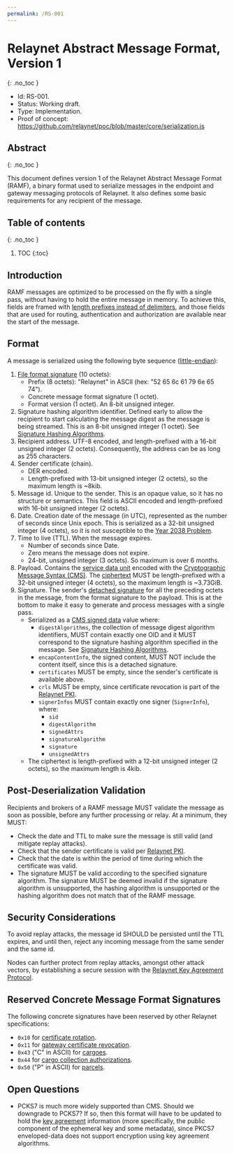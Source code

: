 ```yaml
---
permalink: /RS-001
---
```

# Relaynet Abstract Message Format, Version 1
{: .no_toc }

- Id: RS-001.
- Status: Working draft.
- Type: Implementation.
- Proof of concept: https://github.com/relaynet/poc/blob/master/core/serialization.js

## Abstract
{: .no_toc }

This document defines version 1 of the Relaynet Abstract Message Format (RAMF), a binary format used to serialize messages in the endpoint and gateway messaging protocols of Relaynet. It also defines some basic requirements for any recipient of the message.

## Table of contents
{: .no_toc }

1. TOC
{:toc}

## Introduction

RAMF messages are optimized to be processed on the fly with a single pass, without having to hold the entire message in memory. To achieve this, fields are framed with [length prefixes instead of delimiters](https://blog.stephencleary.com/2009/04/message-framing.html), and those fields that are used for routing, authentication and authorization are available near the start of the message.

## Format

A message is serialized using the following byte sequence ([little-endian](https://en.wikipedia.org/wiki/Endianness)):

1. [File format signature](https://en.wikipedia.org/wiki/List_of_file_signatures) (10 octets):
   - Prefix (8 octets): "Relaynet" in ASCII (hex: "52 65 6c 61 79 6e 65 74").
   - Concrete message format signature (1 octet).
   - Format version (1 octet). An 8-bit unsigned integer.
1. Signature hashing algorithm identifier. Defined early to allow the recipient to start calculating the message digest as the message is being streamed. This is an 8-bit unsigned integer (1 octet). See [Signature Hashing Algorithms](#signature-hashing-algorithms).
1. Recipient address. UTF-8 encoded, and length-prefixed with a 16-bit unsigned integer (2 octets). Consequently, the address can be as long as 255 characters.
1. Sender certificate (chain).
   - DER encoded.
   - Length-prefixed with 13-bit unsigned integer (2 octets), so the maximum length is ~8kib.
1. Message id. Unique to the sender. This is an opaque value, so it has no structure or semantics. This field is ASCII encoded and length-prefixed with 16-bit unsigned integer (2 octets).
1. Date. Creation date of the message (in UTC), represented as the number of seconds since Unix epoch. This is serialized as a 32-bit unsigned integer (4 octets), so it is not susceptible to the [Year 2038 Problem](https://en.wikipedia.org/wiki/Year_2038_problem).
1. Time to live (TTL). When the message expires.
   - Number of seconds since Date.
   - Zero means the message does not expire.
   - 24-bit, unsigned integer (3 octets). So maximum is over 6 months.
1. Payload. Contains the [service data unit](https://en.wikipedia.org/wiki/Service_data_unit) encoded with the [Cryptographic Message Syntax (CMS)](https://tools.ietf.org/html/rfc5652). The [ciphertext](https://en.wikipedia.org/wiki/Ciphertext) MUST be length-prefixed with a 32-bit unsigned integer (4 octets), so the maximum length is ~3.73GiB.
1. Signature. The sender's [detached signature](https://en.wikipedia.org/wiki/Detached_signature) for all the preceding octets in the message, from the format signature to the payload. This is at the bottom to make it easy to generate and process messages with a single pass.
   - Serialized as a [CMS signed data](https://tools.ietf.org/html/rfc5652#section-5) value where:
     - `digestAlgorithms`, the collection of message digest algorithm identifiers, MUST contain exactly one OID and it MUST correspond to the signature hashing algorithm specified in the message. See [Signature Hashing Algorithms](#signature-hashing-algorithms).
     - `encapContentInfo`, the signed content, MUST NOT include the content itself, since this is a detached signature.
     - `certificates` MUST be empty, since the sender's certificate is available above.
     - `crls` MUST be empty, since certificate revocation is part of the [Relaynet PKI](rs002-pki.md).
     - `signerInfos` MUST contain exactly one signer (`SignerInfo`), where:
       - `sid`
       - `digestAlgorithm`
       - `signedAttrs`
       - `signatureAlgorithm`
       - `signature`
       - `unsignedAttrs`
   - The ciphertext is length-prefixed with a 12-bit unsigned integer (2 octets), so the maximum length is 4kib.

## Post-Deserialization Validation

Recipients and brokers of a RAMF message MUST validate the message as soon as possible, before any further processing or relay. At a minimum, they MUST:

- Check the date and TTL to make sure the message is still valid (and mitigate replay attacks).
- Check that the sender certificate is valid per [Relaynet PKI](rs002-pki.md).
- Check that the date is within the period of time during which the certificate was valid.
- The signature MUST be valid according to the specified signature algorithm. The signature MUST be deemed invalid if the signature algorithm is unsupported, the hashing algorithm is unsupported or the hashing algorithm does not match that of the RAMF message.

## Security Considerations

To avoid replay attacks, the message id SHOULD be persisted until the TTL expires, and until then, reject any incoming message from the same sender and the same id.

Nodes can further protect from replay attacks, amongst other attack vectors, by establishing a secure session with the [Relaynet Key Agreement Protocol](rs003-key-agreement.md). 

## Reserved Concrete Message Format Signatures

The following concrete signatures have been reserved by other Relaynet specifications:

- `0x10` for [certificate rotation](rs002-pki.md#certificate-and-key-rotation).
- `0x11` for [gateway certificate revocation](rs002-pki.md#gateway-certificate-revocation-gcr).
- `0x43` ("C" in ASCII) for [cargoes](rs000-core.md#cargo).
- `0x44` for [cargo collection authorizations](rs000-core.md#cargo-collection-authorization-cca).
- `0x50` ("P" in ASCII) for [parcels](rs000-core.md#parcel).

## Open Questions

- PCKS7 is much more widely supported than CMS. Should we downgrade to PCKS7? If so, then this format will have to be updated to hold the [key agreement](rs003-key-agreement.md) information (more specifically, the public component of the ephemeral key and some metadata), since PKCS7 enveloped-data does not support encryption using key agreement algorithms.
